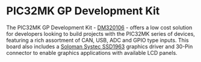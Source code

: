 
# PIC32MK GP Development Kit

The PIC32MK GP Development Kit - [DM320106](https://www.microchip.com/developmenttools/ProductDetails/dm320106) - offers a low cost solution for developers looking to build projects with the PIC32MK series of devices, featuring a rich assortment of CAN, USB, ADC and GPIO type inputs. This board also includes a [Soloman Systec SSD1963](http://www.solomon-systech.com/en/product/display-system-solutions/display-controller/ssd1962/) graphics driver and 30-Pin connector to enable graphics applications with available LCD panels.

<!-- yaml
---
board:
  architecture: mips
  part: PIC32MK1024GPE100
---
-->
